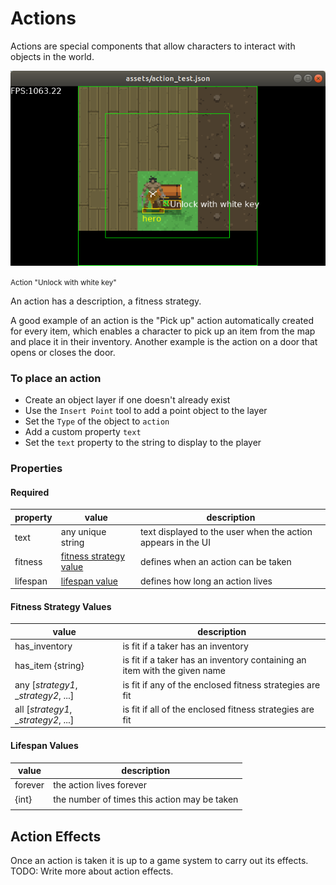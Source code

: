 # Actions

Actions are special components that allow characters to interact with objects in
the world.

![action display](../img/action_display.png "a player's available action")

<small> Action "Unlock with white key" </small>

An action has a description, a fitness strategy.

A good example of an action is the "Pick up" action automatically created for every
item, which enables a character to pick up an item from the map and place it in
their inventory. Another example is the action on a door that opens or closes the
door.

### To place an action

* Create an object layer if one doesn't already exist
* Use the `Insert Point` tool to add a point object to the layer
* Set the `Type` of the object to `action`
* Add a custom property `text`
* Set the `text` property to the string to display to the player

### Properties

#### Required

| property | value                                             | description                                                  |
|----------|---------------------------------------------------|--------------------------------------------------------------|
| text     | any unique string                                 | text displayed to the user when the action appears in the UI |
| fitness  | [fitness strategy value](#fitness_strategy_value) | defines when an action can be taken                          |
| lifespan | [lifespan value](#lifespane_value)                | defines how long an action lives                             |

#### <a name="fitness_strategy_value">Fitness Strategy Values</a>
| value                                | description                                                               |
|--------------------------------------|---------------------------------------------------------------------------|
| has_inventory                        | is fit if a taker has an inventory                                        |
| has_item {string}                    | is fit if a taker has an inventory containing an item with the given name |
| any [_strategy1_, __strategy2_, ...] | is fit if any of the enclosed fitness strategies are fit                  |
| all [_strategy1_, __strategy2_, ...] | is fit if all of the enclosed fitness strategies are fit                  |

#### <a name="lifespan_value">Lifespan Values</a>
| value   | description                                  |
|---------|----------------------------------------------|
| forever | the action lives forever                     |
| {int}   | the number of times this action may be taken |
|         |                                              |

## Action Effects
Once an action is taken it is up to a game system to carry out its effects.
TODO: Write more about action effects.
